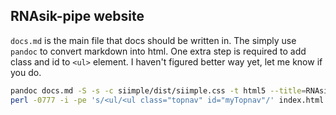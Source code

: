 ## RNAsik-pipe website

`docs.md` is the main file that docs should be written in. The simply use `pandoc` to convert markdown into html. One extra step is required to add class and id to `<ul>` element. I haven't figured better way yet, let me know if you do.

```BASH
pandoc docs.md -S -s -c siimple/dist/siimple.css -t html5 --title=RNAsik-docs -o index.html 
perl -0777 -i -pe 's/<ul/<ul class="topnav" id="myTopnav"/' index.html                           
```
